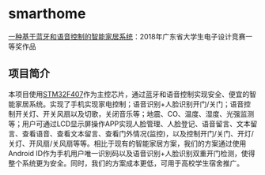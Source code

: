 # smarthome
[一种基于蓝牙和语音控制的智能家居系统](https://github.com/scutcyr/smarthome/blob/master/%E4%B8%80%E7%A7%8D%E5%9F%BA%E4%BA%8E%E8%93%9D%E7%89%99%E5%92%8C%E8%AF%AD%E9%9F%B3%E6%8E%A7%E5%88%B6%E7%9A%84%E6%99%BA%E8%83%BD%E5%AE%B6%E5%B1%85%E7%B3%BB%E7%BB%9F%E8%AE%BE%E8%AE%A1%E6%8A%A5%E5%91%8A.pdf)：2018年广东省大学生电子设计竞赛一等奖作品
## 项目简介
本项目使用[STM32F407](https://www.st.com/en/microcontrollers-microprocessors/stm32f407vg.html)作为主控芯片，通过蓝牙和语音控制实现安全、便宜的智能家居系统。实现了手机实现家电控制；语音识别+人脸识别开门/关门；语音控制开关灯、开关风扇以及切歌，关闭音乐等；地震、CO、温度、湿度、光强监测等；用户可通过LCD显示屏操作APP实现人脸管理、人脸登记、语音留言、文本留言、查看语音、查看文本留言、查看门外情况(监控)，以及控制开门/关门、开灯/关灯、开风扇/关风扇等等。相比于现有的智能家居方案，我们的方案通过使用Android ID作为手机用户唯一识别码以及语音识别+人脸识别双重开门检测，使得整个系统更为安全。同时，我们的方案成本更低，可用于高校学生宿舍推广。

